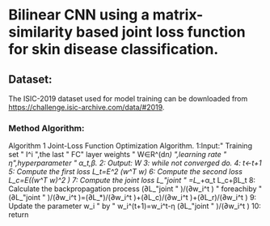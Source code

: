 # Bilinear CNN using a matrix-similarity based joint loss function for skin disease classification.
## Dataset:
The ISIC-2019 dataset used for model training can be downloaded from https://challenge.isic-archive.com/data/#2019.
### Method Algorithm:

Algorithm 1 Joint-Loss Function Optimization Algorithm.
1:Input:" Training set " I^i ",the last " FC" layer weights " W∈R^(d*n) ",learning rate " η",hyperparameter " α_t,β.
2: Output: W
3: while not converged do.
4: t←t+1
5: Compute the first loss L_t=E^2 (w^T w)
6: Compute the second loss L_c=E((w^T w)^2 )
7: Compute the joint loss L_"joint " =L_*+α_t L_c+βL_t
8: Calculate the backpropagation process  (∂L_"joint " )/(∂w_i^t ) " foreachiby "  (∂L_"joint " )/(∂w_i^t )=(∂L_*)/(∂w_i^t )+(∂L_c)/(∂w_i^t )+(∂L_r)/(∂w_i^t )
9: Update the parameter w_i " by " w_i^(t+1)=w_i^t-η (∂L_"joint " )/(∂w_i^t )
10: return


